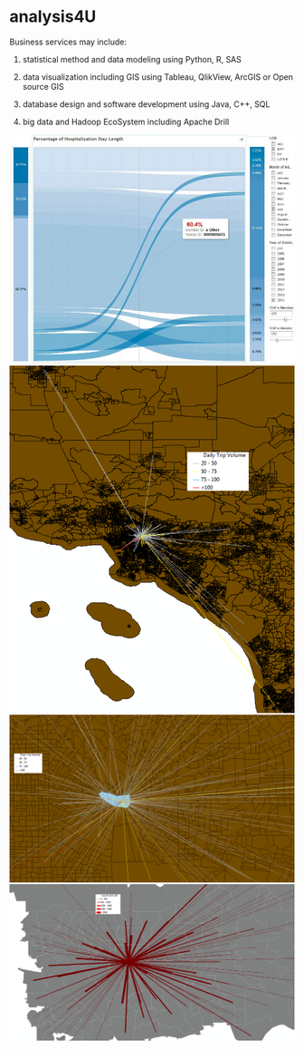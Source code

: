 # analysis4U
Business services may include: 

1. statistical method and data modeling using Python, R, SAS

2. data visualization including GIS using Tableau, QlikView, ArcGIS or Open source GIS

3. database design and software development using Java, C++, SQL 

4. big data and Hadoop EcoSystem including Apache Drill 


![Pics s1](pic/p1.jpg "p1")
![Pics s2](pic/CA1.png "ca1")
![Pics s3](pic/CA2.png "ca2")
![Pics s3](pic/s3.png "s3")